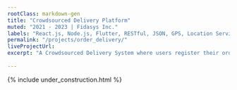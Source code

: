 ```yaml
---
rootClass: markdown-gen
title: "Crowdsourced Delivery Platform"
muted: "2021 - 2023 | Fidasys Inc."
labels: "React.js, Node.js, Flutter, RESTful, JSON, GPS, Location Service, JavaScript, HTML, CSS, Agile, Git, GitHub, Mobile app, Front-end"
permalink: "/projects/order_delivery/"
liveProjectUrl: 
excerpt: "A Crowdsourced Delivery System where users register their orders, and the system optimizes these into packed routes. Registered drivers then pick and execute these routes, often incorporating their own travel plans to reduce courier costs."
 
---
```


{% include under_construction.html %}